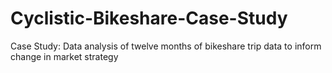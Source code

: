 # Cyclistic-Bikeshare-Case-Study
Case Study: Data analysis of twelve months of bikeshare trip data to inform change in market strategy 
